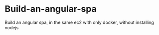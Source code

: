 # Build-an-angular-spa
Build an angular spa, in the same ec2 with only docker, without installing nodejs
